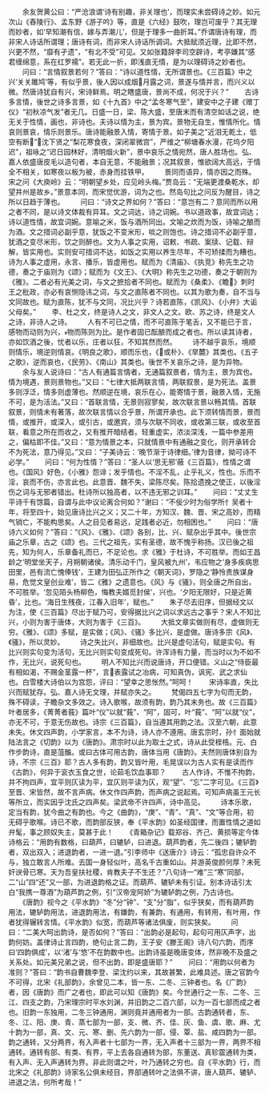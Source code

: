 <!-- { "loadSidebar": true } -->
　　余友贺黄公曰：“严沧浪谓‘诗有别趣，非关理也’，而理实未尝碍诗之妙。如元次山《舂陵行》、孟东野《游子吟》等，直是《六经》鼓吹，理岂可废乎？其无理而妙者，如‘早知潮有信，嫁与弄潮儿’，但是于理多一曲折耳。”乔谓唐诗有理，而非宋人诗话所谓理；唐诗有词，而非宋人诗话所调词。大抵赋须近理，比即不然，兴更不然，“靡有孑遗”，“有北不受”可见。又如张籍辞李司空辟诗，考亭嫌其“感君缠绵意，系在红罗襦”。若无此一折，即浅直无情，是为以理碍诗之妙者也。
　　问曰：“言情叙景若何？”答曰：“诗以道性情，无所谓景也。《三百篇》中之兴‘关关雎鸠’等，有似乎景，後人因以成烟月露之词，景遂与情并言，而兴义以微。然唐诗犹自有兴，宋诗鲜焉。明之瞎盛唐，景尚不成，何况于兴？”
　　古诗多言情，後世之诗多言景，如《十九首》中之“孟冬寒气至”，建安中之子建《赠丁仪》“初秋凉气发”者无几。日盛一日，梁、陈大盛，至唐末而有清空如话之说，绝无关于性情，画也，非诗也。夫诗以情为主，景为宾。景物无自生，惟情所化。情哀则景哀，情乐则景乐。唐诗能融景入情，寄情于景。如子美之“近泪无乾土，低空有断”，沈下贤之“梨花寒食夜，深闭翠微宫”，严维之“柳塘春水漫，花坞夕阳迟”，祖咏之“迟日园林好，清明烟火新”，景中哀乐之情宛然，唐人胜场也。弘、嘉人依盛唐皮毛以造句者，本自无意，不能融景；况其叙景，惟欲阔大高远，于情全不相关，如寒夜以板为被，赤身而挂铁甲。
　　景同而语异，情亦因之而殊。宋之问《大庾岭》云：“明朝望乡处，应见岭头梅。”贾岛云：“无端更渡桑乾水，却望并州是故乡。”景意本同，而宋觉优游，词为之也。然岛句比之问反为醒目，诗之所以日趋于薄也。
　　问曰：“诗文之界如何？”答曰：“意岂有二？意同而所以用之者不同，是以诗文体裁有异耳。文之词达，诗之词婉。书以道政事，故宜词达；诗以道性情，故宜词婉。意喻之米，饭与酒所同出。文喻之炊而为饭，诗喻之酿而为酒。文之措词必副乎意，犹饭之不变米形，啖之则饱也。诗之措词不必副乎意，犹酒之变尽米形，饮之则醉也。文为人事之实用，诏敕、书疏、案牍、记载、辩解，皆实用也。实则安可措词不达，如饭之实用以养生尽年，不可矫揉而为糟也。诗为人事之虚用，永言、播乐，皆虚用也。赋而为《清庙》、《执竞》称先生之功德，奏之于庙则为《颂》；赋而为《文王》、《大明》称先生之功德，奏之于朝则为《雅》。二者必有光美之词，与文之摭拾者不同也。赋而为《桑柔》、《瞻》刺时王之秕政，亦必有哀恻隐讳之词，与文之直陈者不同也。以其为歌为奏，自不当与文同故也。赋为直陈，犹不与文同，况比兴乎？诗若直陈，《凯风》、《小弁》大诟父母矣。”
　　李、杜之文，终是诗人之文，非文人之文。欧、苏之诗，终是文人之诗，非诗人之诗。
　　人有不可已之情，而不可直陈于笔舌，又不能已于言，感物而动则为兴，物而陈则为比。是作者固已酝酿而成之者也。所以读其诗者，亦如饮酒之後，忧者以乐，庄者以狂，不知其然而然。
　　诗不越乎哀乐，境顺则情乐，境逆则情哀。《明良之歌》，顺而乐也，《或朴》、《旱麓》其类也。《五子之歌》，逆而哀也，《民劳》、《南山》其类也。後世不关哀乐之诗，是为异物。
　　余与友人说诗曰：“古人有通篇言情者，无通篇叙景者，情为主，景为宾也。情为境遇，景则景物也。”又曰：“七律大抵两联言情，两联叙景，是为死法。盖景多则浮泛，情多则虚薄也。然顺逆在境，哀乐在心，能寄情于景，融景入情，无施不可，是为活法。”又曰：“首联言情，无景则寂寥矣，故次联言景以畅其情。首联叙景，则情未有著落，故次联言情以合乎景，所谓开承也。此下须转情而景，景而情，或推开，或深入，或引古，或邀宾，须与次联不同收，或收第三联，或收至首联，看意之所在而收之，又有推开暗结者。轻重虚实，浓淡深浅，一篇中参差用之，偏枯即不佳。”又曰：“意为情景之本，只就情景中有通融之变化，则开承转合不为死法，意乃得见。”又曰：“子美诗云：‘晚节渐于诗律细。’律为音律，拗可诗不必学。”
　　问曰：“何为性情？”答曰：“圣人以‘思无邪’蔽《三百篇》，性情之谓也。《国风》好色，《小雅》怨诽；发乎情也。不淫不乱，止乎礼义，性也。乐而不淫，哀而不伤，亦言此也。此意晋、魏不失，梁陈尽矣。陈拾遗挽之使正，以後淫伤之词与无邪者错出。杜诗所以独高者，以不违无邪之训耳。”
　　问曰：“丈丈生平诗千有馀篇，自谓与此中议论离合何如？”谢曰：“不佞少时为俗学所忄吴者十年，将至四十，始见唐诗比兴之义；又二十年，方知汉、魏、晋、宋之高妙，而精气销亡，不能构思矣。人之目见者易远，足践者必近，勿相困也。”
　　问曰：“唐诗六义如何？”答曰：“《风》、《雅》、《颂》各别，比、兴、赋杂出乎其中。後世宗庙之乐章，古之《颂》也。三代之祖先，实有圣德，故不愧乎称扬。汉已後之祖先，知为何人，乐章备礼而已，不足论也。求《雅》于杜诗，不可胜举。而如王昌龄之‘明堂坐天子，月朔朝诸侯。清乐动千门，皇风被九州’，韦应物之‘身多疾病思田里，邑有流亡愧俸钱’，王建为田弘正所作之《朝天词》，罗隐之‘静怜贵族谋身易，危觉文皇创业难’，皆二《雅》之遗意也。《风》与《骚》，则全唐之所自出，不可胜举。‘忽见陌头杨柳色，悔教夫婿觅封侯’，兴也。‘夕阳无限好，只是近黄昏’，比也。‘海日生残夜，江春入旧年’，赋也。”
　　朱子尽去旧序，但据经文以为注，使《三百篇》尽出于赋乃可，安得据比兴之词以求远古之事乎？宋人不知比兴，小则为害于唐体，大则为害于《三百》。
　　大抵文章实做则有尽，虚做则无穷。《雅》、《颂》多赋，是实做；《风》、《骚》多比兴，是虚做。唐诗多宗《风》、《骚》，所以灵妙。
　　诗之失比兴，非细故也。比兴是虚句活句，赋是实句。有比兴则实句变为活句，无比兴则实句变成死句。许浑诗有力量，而当时以为不如不作，无比兴，说死句也。
　　明人不知比兴而说唐诗，开口便错。义山之“侍臣最有相如渴，不赐金茎露一杯”，言表露试之冶病，可知真伪，讽宪、武之求仙也。白雪楼大诗伯以为宫怨，评曰：“望幸之思怅然。”呵呵！
　　宋诗率直，失比兴而赋犹存。弘、嘉人诗无文理，并赋亦失之。
　　梵偈四五七字为句而无韵，殊不碍读，子瞻杂文多效之。诗入歌喉，故须有韵，韵乃其末务也。故《三百篇》叶者居多，《菁菁者莪》篇叶“仪”以就“莪”、“阿”，固可，叶“莪”、“阿”以就“仪”，亦无不可，于意无伤故也。诗宗《三百篇》，自当遵其用韵之法。汉至六朝，此意未失。休文四声韵，小学家言，本不为诗，诗人亦不遵用。唐玄宗时，孙忄面始就陆法言之《切韵》以为《唐韵》。肃宗时以此为取士之式，诗从此受桎梏。元、白作步韵诗，直是菹醢。或曰古体可用古韵，唐体当用《唐韵》。夫然则唐体别自为诗，不宗《三百》耶？古人多有韵，韵又皆叶用，毛晃误以为古人实有是读而作《古韵》，何异于衮衣玉食之世，论茹毛饮血事耶？
　　古人作诗，不惟不拘韵，并不拘四声，宜平则仄读为平，宜仄则平读为仄，观“望”、“忘”二字可见。《三百》至晋、宋皆然，故不言声病。休文作四声韵，而声病之说起焉。可知声病虽王元长等所立，而实因乎沈氏之四声矣。梁武帝不许四声，诗中高见。
　　诗本乐歌，定当有韵，犹今曲之有韵也。今之《曲韵》，“庚”、“青”、“真”、“文”等合用，初无碍乎歌喉。诗已不歌，而韵部反狭，奉《平水韵》如圣经国律，而置性情之道如弁髦，事之顾奴失主，莫甚于此！
　　《青箱杂记》载郑谷、齐己、黄损等定今体诗格云：“用韵有数格，曰葫芦，曰辘轳，曰进退。葫芦韵者，先二後四；辘轳韵者，双出双入；进退韵者，一进一退。”引李师中《送唐介》诗云：“孤忠自许众不与，独立敢言人所难。去国一身轻似叶，高名千古重如山。并游英俊颜何厚？未死奸谀骨已寒。天为吾皇扶社稷，肯教夫子不生还？”八句诗一“难”三“寒”同部，二“山”四“还”又一部，为进退韵格之证。而葫芦、辘轳未有引证。别本诗话引太白“我携一尊酒”为葫芦韵之例，引“汉帝宠阿娇”为辘轳韵之例，乃古诗也。
　　《唐韵》视今之《平水韵》“冬”分“钟”、“支”分“脂”，似乎狭矣，而有葫芦韵用法，辘轳韵用法，进退韵用法，有嫌韵，有兼韵，有通用，有转用，有叶用，作者犹得辗转言情。《平水韵》似宽，而葫芦等诸法俱废，则实狭矣。
　　问曰：“二美大呵出韵诗，是否如何？”答曰：“出韵必是起句，起句可用仄声字，出韵何妨。盖律诗止言四韵，绝句止言二韵，王子安《滕王阁》诗八句六韵，而序曰‘四韵俱成’，以‘渚’与‘悠’不在韵数中也。出韵诗虽是晚唐变体，然非晚不及盛之关系处。如元美兄弟之说，但不出韵，即是盛唐耶？”
　　问曰：“用韵以何者为准则？”答曰：“韵书自曹魏李登、梁沈约以来，其故甚繁，此难具述。唐之官韵今不可得，北宋《礼部韵》，余曾见二本，皆一东、二冬、三钟者也。名《广韵》者，因《唐韵》而广之者也，即此可以知《唐韵》矣。今世通行之一东、二冬、三江、四支之韵，乃宋理宗时平水刘渊，并旧韵之二百六部，以为一百七部而成之者也。旧韵一东独用，二冬三钟通用，渊则竟并通用者为一部。古韵通转者，东、冬、江、阳、庚、青、蒸七部为一部，支、微、齐、佳、灰、鱼、虞、歌、麻、尤十韵为一部，真、文、元、寒、删、先六韵为一部，侵、覃、盐、咸四韵为一部。韵之通转，又分两界，有入声者十七部为一界，无入声者十三部为一界，两界不相通转。通转有部、有类、有界，平上去各自通转为部，东董送、真轸震通转为类，有入声、无入声通转为界。非此则谓之叶，叶乃通转之穷也。自《平水韵》行，而北宋之《礼部韵》诗家名公俱未经目，界部通转叶之法俱不讲，唐人葫芦、辘轳、进退之法，何所考哉！”
